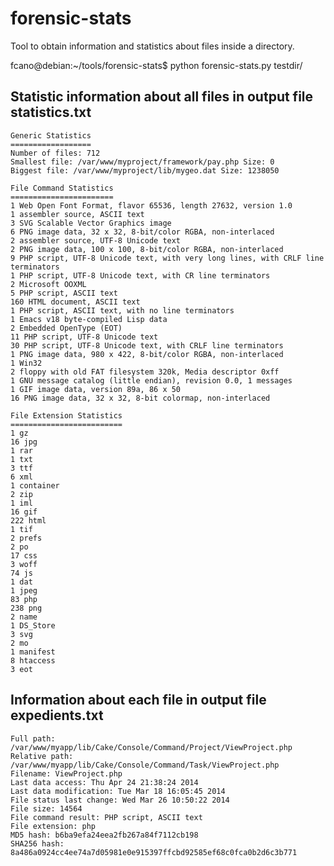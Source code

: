 forensic-stats
==============

Tool to obtain information and statistics about files inside a directory.

   fcano@debian:~/tools/forensic-stats$ python forensic-stats.py testdir/ 

Statistic information about all files in output file statistics.txt
-------------------------------------------------------
    Generic Statistics
    ==================
    Number of files: 712
    Smallest file: /var/www/myproject/framework/pay.php Size: 0
    Biggest file: /var/www/myproject/lib/mygeo.dat Size: 1238050

    File Command Statistics
    =======================
    1 Web Open Font Format, flavor 65536, length 27632, version 1.0
    1 assembler source, ASCII text
    3 SVG Scalable Vector Graphics image
    6 PNG image data, 32 x 32, 8-bit/color RGBA, non-interlaced
    2 assembler source, UTF-8 Unicode text
    2 PNG image data, 100 x 100, 8-bit/color RGBA, non-interlaced
    9 PHP script, UTF-8 Unicode text, with very long lines, with CRLF line terminators
    1 PHP script, UTF-8 Unicode text, with CR line terminators
    2 Microsoft OOXML
    5 PHP script, ASCII text
    160 HTML document, ASCII text
    1 PHP script, ASCII text, with no line terminators
    1 Emacs v18 byte-compiled Lisp data
    2 Embedded OpenType (EOT)
    11 PHP script, UTF-8 Unicode text
    30 PHP script, UTF-8 Unicode text, with CRLF line terminators
    1 PNG image data, 980 x 422, 8-bit/color RGBA, non-interlaced
    1 Win32
    2 floppy with old FAT filesystem 320k, Media descriptor 0xff
    1 GNU message catalog (little endian), revision 0.0, 1 messages
    1 GIF image data, version 89a, 86 x 50
    16 PNG image data, 32 x 32, 8-bit colormap, non-interlaced

    File Extension Statistics
    =========================
    1 gz
    16 jpg
    1 rar
    1 txt
    3 ttf
    6 xml
    1 container
    2 zip
    1 iml
    16 gif
    222 html
    1 tif
    2 prefs
    2 po
    17 css
    3 woff
    74 js
    1 dat
    1 jpeg
    83 php
    238 png
    2 name
    1 DS_Store
    3 svg
    2 mo
    1 manifest
    8 htaccess
    3 eot


Information about each file in output file expedients.txt
---------------------------------------------------------

    Full path: /var/www/myapp/lib/Cake/Console/Command/Project/ViewProject.php
    Relative path: /var/www/myapp/lib/Cake/Console/Command/Task/ViewProject.php
    Filename: ViewProject.php
    Last data access: Thu Apr 24 21:38:24 2014
    Last data modification: Tue Mar 18 16:05:45 2014
    File status last change: Wed Mar 26 10:50:22 2014
    File size: 14564
    File command result: PHP script, ASCII text
    File extension: php
    MD5 hash: b6ba9efa24eea2fb267a84f7112cb198
    SHA256 hash: 8a486a0924cc4ee74a7d05981e0e915397ffcbd92585ef68c0fca0b2d6c3b771

